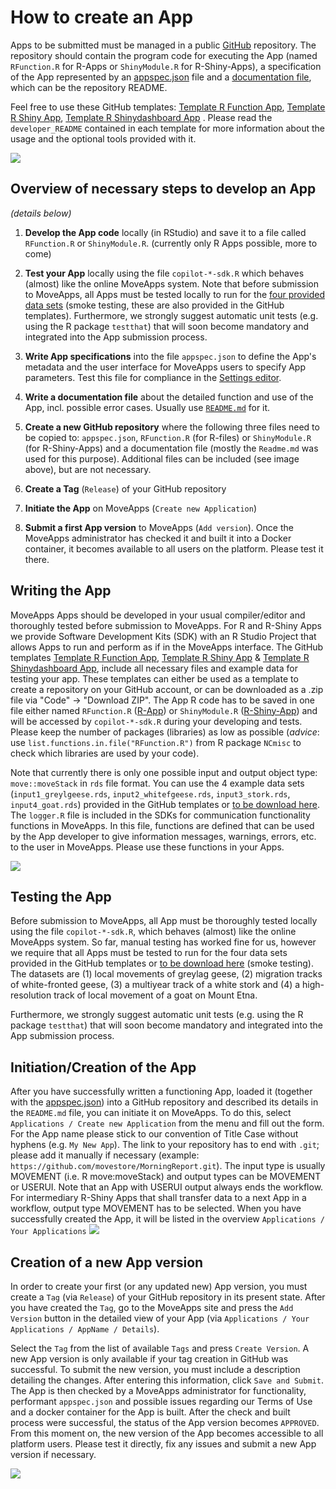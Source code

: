 # How to create an App

Apps to be submitted must be managed in a public [GitHub](https://github.com) repository. The repository should contain the program code for executing the App (named `RFunction.R` for R-Apps or `ShinyModule.R` for R-Shiny-Apps), a specification of the App represented by an [appspec.json](appspec.md) file and a [documentation file](README_file_description.md), which can be the repository README. 

Feel free to use these GitHub templates: [Template R Function App](https://github.com/movestore/Template_R_Function_App ':ignore'), [Template R Shiny App](https://github.com/movestore/Template_R_Shiny_App ':ignore'), [Template R Shinydashboard App](https://github.com/movestore/Template_R_Shinydashboard_App ':ignore') . Please read the `developer_README` contained in each template for more information about the usage and the optional tools provided with it.
     

![](../files/Appdevel_github.png)


## Overview of necessary steps to develop an App
*(details below)*

1. **Develop the App code** locally (in RStudio) and save it to a file called `RFunction.R` or `ShinyModule.R`. (currently only R Apps possible, more to come)

2. **Test your App** locally using the file `copilot-*-sdk.R` which behaves (almost) like the online MoveApps system. Note that before submission to MoveApps, all Apps must be tested locally to run for the [four provided data sets](https://docs.moveapps.org/files/inputs_MoveApps_SmokeTesting_Nov2022.zip) (smoke testing, these are also provided in the GitHub templates). Furthermore, we strongly suggest automatic unit tests (e.g. using the R package `testthat`) that will soon become mandatory and integrated into the App submission process.  

3. **Write App specifications** into the file `appspec.json` to define the App's metadata and the user interface for MoveApps users to specify App parameters. Test this file for compliance in the [Settings editor](https://www.moveapps.org/apps/settingseditor ':ignore').

4. **Write a documentation file** about the detailed function and use of the App, incl. possible error cases. Usually use [`README.md`](README_file_description.md) for it.

5. **Create a new GitHub repository** where the following three files need to be copied to: `appspec.json`, `RFunction.R` (for R-files) or `ShinyModule.R` (for R-Shiny-Apps) and a documentation file (mostly the `Readme.md` was used for this purpose). Additional files can be included (see image above), but are not necessary.

6. **Create a Tag** (`Release`) of your GitHub repository

7. **Initiate the App** on MoveApps (`Create new Application`)

8. **Submit a first App version** to MoveApps (`Add version`). Once the MoveApps administrator has checked it and built it into a Docker container, it becomes available to all users on the platform. Please test it there.


## Writing the App
MoveApps Apps should be developed in your usual compiler/editor and thoroughly tested before submission to MoveApps. For R and R-Shiny Apps we provide Software Development Kits (SDK) with an R Studio Project that allows Apps to run and perform as if in the MoveApps interface. The GitHub templates [Template R Function App](https://github.com/movestore/Template_R_Function_App ':ignore'), [Template R Shiny App](https://github.com/movestore/Template_R_Shiny_App ':ignore') & [Template R Shinydashboard App](https://github.com/movestore/Template_R_Shinydashboard_App ':ignore'), include all necessary files and example data for testing your app. These templates can either be used as a template to create a repository on your GitHub account, or can be downloaded as a .zip file via "Code" -> "Download ZIP". 
The App R code has to be saved in one file either named `RFunction.R` ([R-App](copilot-r-sdk.md)) or `ShinyModule.R` ([R-Shiny-App](copilot-shiny-sdk.md)) and will be accessed by `copilot-*-sdk.R` during your developing and tests. Please keep the number of packages (libraries) as low as possible (*advice*: use `list.functions.in.file("RFunction.R")` from R package `NCmisc` to check which libraries are used by your code).

Note that currently there is only one possible input and output object type: `move::moveStack` in `rds` file format. You can use the 4 example data sets (`input1_greylgeese.rds`, `input2_whitefgeese.rds`, `input3_stork.rds`, `input4_goat.rds`) provided in the GitHub templates or [to be download here](https://docs.moveapps.org/files/inputs_MoveApps_SmokeTesting_Nov2022.zip). The `logger.R` file is included in the SDKs for communication functionality functions in MoveApps. In this file, functions are defined that can be used by the App developer to give information messages, warnings, errors, etc. to the user in MoveApps. Please use these functions in your Apps.

![](../files/Appdevel_rstudio.png)

## Testing the App
Before submission to MoveApps, all App must be thoroughly tested locally using the file `copilot-*-sdk.R`, which behaves (almost) like the online MoveApps system. So far, manual testing has worked fine for us, however we require that all Apps must be tested to run for the four data sets provided in the GitHub templates or [to be download here](https://docs.moveapps.org/files/inputs_MoveApps_SmokeTesting_Nov2022.zip) (smoke testing). The datasets are (1) local movements of greylag geese, (2) migration tracks of white-fronted geese, (3) a multiyear track of a white stork and (4) a high-resolution track of local movement of a goat on Mount Etna. 

Furthermore, we strongly suggest automatic unit tests (e.g. using the R package `testthat`) that will soon become mandatory and integrated into the App submission process.  

## Initiation/Creation of the App
After you have successfully written a functioning App, loaded it (together with the [appspec.json](appspec.md)) into a GitHub repository and described its details in the `README.md` file, you can initiate it on MoveApps. To do this, select `Applications / Create new Application` from the menu and fill out the form. For the App name please stick to our convention of Title Case without hyphens (e.g. `My New App`). The link to your repository has to end with `.git`; please add it manually if necessary (example: `https://github.com/movestore/MorningReport.git`). The input type is usually MOVEMENT (i.e. R move:moveStack) and output types can be MOVEMENT or USERUI. Note that an App with USERUI output always ends the workflow. For intermediary R-Shiny Apps that shall transfer data to a next App in a workflow, output type MOVEMENT has to be selected. When you have successfully created the App, it will be listed in the overview `Applications / Your Applications`
![](../files/Appdevel_createNewApp.png)

## Creation of a new App version
In order to create your first (or any updated new) App version, you must create a `Tag` (via `Release`) of your GitHub repository in its present state. After you have created the `Tag`, go to the MoveApps site and press the `Add Version` button in the detailed view of your App (via `Applications / Your Applications / AppName / Details`).

Select the `Tag` from the list of available `Tags` and press `Create Version`. A new App version is only available if your tag creation in GitHub was successful. To submit the new version, you must include a description detailing the changes. After entering this information, click `Save and Submit`. The App is then checked by a MoveApps administrator for functionality, performant `appspec.json` and possible issues regarding our Terms of Use and a docker container for the App is built. After the check and built process were successful, the status of the App version becomes `APPROVED`. From this moment on, the new version of the App becomes accessible to all platform users. Please test it directly, fix any issues and submit a new App version if necessary.

![](../files/Appdevel_createNewAppVersion.png)
